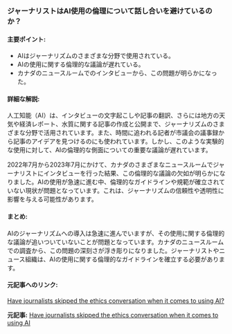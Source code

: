 ### ジャーナリストはAI使用の倫理について話し合いを避けているのか？

#### 主要ポイント:
- AIはジャーナリズムのさまざまな分野で使用されている。
- AIの使用に関する倫理的な議論が遅れている。
- カナダのニュースルームでのインタビューから、この問題が明らかになった。

#### 詳細な解説:
人工知能（AI）は、インタビューの文字起こしや記事の翻訳、さらには地方の天気や経済レポート、水質に関する記事の作成と公開まで、ジャーナリズムのさまざまな分野で活用されています。また、時間に追われる記者が市議会の議事録から記事のアイデアを見つけるのにも使われています。しかし、このような実験的な使用に対して、AIの倫理的な側面についての重要な議論が遅れています。

2022年7月から2023年7月にかけて、カナダのさまざまなニュースルームでジャーナリストにインタビューを行った結果、この倫理的な議論の欠如が明らかになりました。AIの使用が急速に進む中、倫理的なガイドラインや規範が確立されていない現状が問題となっています。これは、ジャーナリズムの信頼性や透明性に影響を与える可能性があります。

#### まとめ:
AIのジャーナリズムへの導入は急速に進んでいますが、その使用に関する倫理的な議論が追いついていないことが問題となっています。カナダのニュースルームでの調査から、この問題の深刻さが浮き彫りになりました。ジャーナリストやニュース組織は、AIの使用に関する倫理的なガイドラインを確立する必要があります。

#### 元記事へのリンク:
[Have journalists skipped the ethics conversation when it comes to using AI?](https://theconversation.com/have-journalists-skipped-the-ethics-conversation-when-it-comes-to-using-ai-255485)

**元記事:** [Have journalists skipped the ethics conversation when it comes to using AI](https://theconversation.com/have-journalists-skipped-the-ethics-conversation-when-it-comes-to-using-ai-255485)